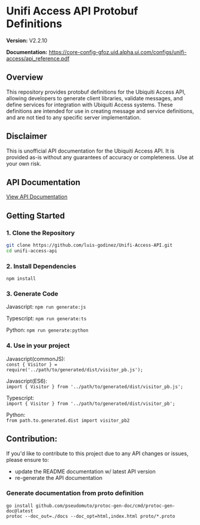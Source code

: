 # Unifi Access API Protobuf Definitions

**Version:** V2.2.10

**Documentation:** https://core-config-gfoz.uid.alpha.ui.com/configs/unifi-access/api_reference.pdf

## Overview

This repository provides protobuf definitions for the Ubiquiti Access API, allowing developers to generate client libraries, validate messages, and define services for integration with Ubiquiti Access systems. These definitions are intended for use in creating message and service definitions, and are not tied to any specific server implementation.

## Disclaimer

This is unofficial API documentation for the Ubiquiti Access API. It is provided as-is without any guarantees of accuracy or completeness. Use at your own risk.

## API Documentation

[View API Documentation](https://htmlpreview.github.io/?https://github.com/luis-godinez/Unifi-Access-API/blob/main/docs/index.html)

## Getting Started

### 1. Clone the Repository

```bash
git clone https://github.com/luis-godinez/Unifi-Access-API.git
cd unifi-access-api
```

### 2. Install Dependencies

`npm install`

### 3. Generate Code

Javascript: `npm run generate:js`

Typescript: `npm run generate:ts`

Python: `npm run generate:python`

### 4. Use in your project

Javascript(commonJS):  
`const { Visitor } = require('../path/to/generated/dist/visitor_pb.js');`

Javascript(ES6):  
`import { Visitor } from '../path/to/generated/dist/visitor_pb.js';`

Typescript:  
`import { Visitor } from '../path/to/generated/dist/visitor_pb';`

Python:  
`from path.to.generated.dist import visitor_pb2`

## Contribution:

If you'd like to contribute to this project due to any API changes or issues, please ensure to:
* update the README documentation w/ latest API version
* re-generate the API documentation

### Generate documentation from proto definition

```
go install github.com/pseudomuto/protoc-gen-doc/cmd/protoc-gen-doc@latest
protoc --doc_out=./docs --doc_opt=html,index.html proto/*.proto
```

